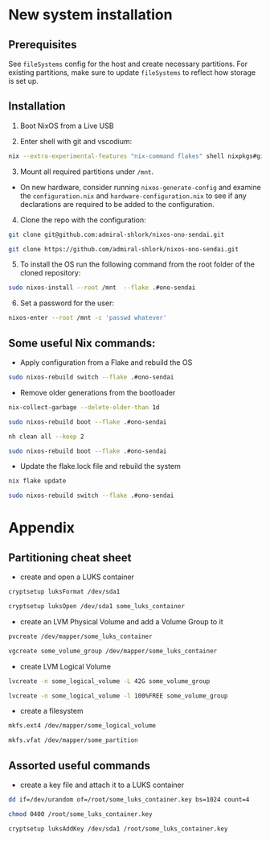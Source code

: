 # New system installation

## Prerequisites

See `fileSystems` config for the host and create necessary partitions. For existing partitions, make sure to update `fileSystems` to reflect how storage is set up.


## Installation

1. Boot NixOS from a Live USB

2. Enter shell with git and vscodium:

```bash
nix --extra-experimental-features "nix-command flakes" shell nixpkgs#git nixpkgs#vscodium
```

3. Mount all required partitions under `/mnt`.

- On new hardware, consider  running `nixos-generate-config` and examine the `configuration.nix` and `hardware-configuration.nix` to see if any declarations are required to be added to the configuration.

4. Clone the repo with the configuration:

```bash
git clone git@github.com:admiral-shlork/nixos-ono-sendai.git
```
```bash
git clone https://github.com/admiral-shlork/nixos-ono-sendai.git
```

5. To install the OS run the following command from the root folder of the cloned repository:

```bash
sudo nixos-install --root /mnt  --flake .#ono-sendai
```

6. Set a password for the user:

```bash
nixos-enter --root /mnt -c 'passwd whatever'
```

## Some useful Nix commands:

- Apply configuration from a Flake and rebuild the OS
```bash
sudo nixos-rebuild switch --flake .#ono-sendai
```


- Remove older generations from the bootloader
```bash
nix-collect-garbage --delete-older-than 1d
```
```bash
sudo nixos-rebuild boot --flake .#ono-sendai
```
```bash
nh clean all --keep 2
```
```bash
sudo nixos-rebuild boot --flake .#ono-sendai
```

- Update the flake.lock file and rebuild the system
```bash
nix flake update
```
```bash
sudo nixos-rebuild switch --flake .#ono-sendai
```

# Appendix

## Partitioning cheat sheet

- create and open a LUKS container
```bash
cryptsetup luksFormat /dev/sda1
```
```bash
cryptsetup luksOpen /dev/sda1 some_luks_container
```

- create an LVM Physical Volume and add a Volume Group to it
``` bash
pvcreate /dev/mapper/some_luks_container
```
``` bash
vgcreate some_volume_group /dev/mapper/some_luks_container
```

- create LVM Logical Volume
``` bash
lvcreate -n some_logical_volume -L 42G some_volume_group
```
``` bash
lvcreate -n some_logical_volume -l 100%FREE some_volume_group
```

- create a filesystem
```bash
mkfs.ext4 /dev/mapper/some_logical_volume
```
```bash
mkfs.vfat /dev/mapper/some_partition
```

## Assorted useful commands

- create a key file and attach it to a LUKS container
```bash
dd if=/dev/urandom of=/root/some_luks_container.key bs=1024 count=4
```
```bash
chmod 0400 /root/some_luks_container.key
```
```bash
cryptsetup luksAddKey /dev/sda1 /root/some_luks_container.key
```
